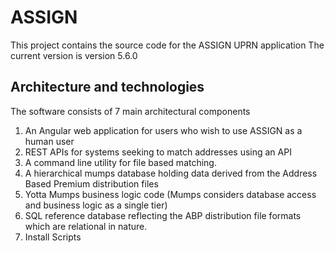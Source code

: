 # ASSIGN
This project contains the source code for the ASSIGN UPRN application
The current version is version 5.6.0
## Architecture and technologies
The software consists of 7 main architectural components

1. An Angular web application for users who wish to use ASSIGN as a human user
2. REST APIs for systems seeking to match addresses using an API
3. A command line utility for file based matching.
4. A hierarchical mumps database holding data derived from the Address Based Premium distribution files
5. Yotta Mumps business logic code (Mumps considers database access and business logic as a single tier)
6. SQL reference database reflecting the ABP distribution file formats which are relational in nature.
7. Install Scripts






